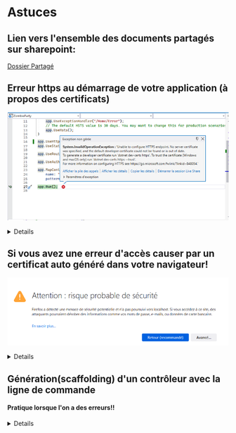 # Astuces

## Lien vers l'ensemble des documents partagés sur sharepoint:
[Dossier Partagé](https://cegepedouardmontpetit.sharepoint.com/:f:/s/CMT420InformatiqueComitesCours-3W6/Eu0yqXk-z2ZFmRziNCBj9T8BUyor0JWmTTiUkuNPFe6dDQ?e=teepEP)

## Erreur https au démarrage de votre application (à propos des certificats)

![image](/autres/MicrosoftTeams-image.png)

<details>
Il faut premièrement ouvrir la console de package NuGet:

![image](/autres/consoleGestionnaireDePackage.png)

Ensuite il faut exécuter les commandes suivantes:

![image](/autres/commandesDotnetDevcerts.png)

</details>

## Si vous avez une erreur d'accès causer par un certificat auto généré dans votre navigateur!

![image](/autres/RisqueCertificat.png)

<details>

Il y a un problème avec les certificats auto généré. Si vous avez un problème de certificat non sécure en localhost avec votre navigateur, vous pouvez permettre les certificats invalides.

- Dans **chrome** ou **edge**, tapez simplement: **thisisunsafe**
:::warning
Il faut le taper d'un seul mot alors que vous avez le focus sur le navigateur, c'est normal que le texte ne s'écive pas nulle pars
:::
- Dans **chrome** Utiliser cette ligne  : **chrome://flags/#allow-insecure-localhost** et mettre Allow invalid certificates for resources loaded from localhost (ça devrait être la première option) à **enable** et redémarrer Chrome.
- Sur Edge, il y a **edge://flags** qui permet de gérer les options également. Dans tout les cas, il faut trouver l'option (**"Allow invalid certificates"**), vous pouvez faire une recherche.

Voici comment changer de navigateur utilisé par Visual Studio:

![image](/autres/selectionNavigateurVisualStudio.png)

</details>

## Génération(scaffolding) d'un contrôleur avec la ligne de commande 
#### Pratique lorsque l'on a des erreurs!!

<details>

Vous pouvez prendre le temps de lire les [notes de cours](https://cegepedouardmontpetit-my.sharepoint.com/:p:/r/personal/valerie_turgeon_cegepmontpetit_ca/Documents/Site_3W6_Partage/08.1%20VuesControleurs%20autogeneres/S08.1_Generer%20les%20vues%20avec%20console.pptx?d=w25f7099d17b8472baf531cde3223753d&csf=1&web=1&e=XYQLa7) ou alors suivre les directives suivantes


Pour générer le contrôleur et les vues d'un modèle (ou ViewModel), voici la commande si ça ne fonctionne pas avec l'interface graphique :

```
dotnet aspnet-codegenerator controller -m NOM_COMPLET_DU_MODEL_AVEC_NAMESPACE -dc NOM_COMPLET_DU_CONTEXT_AVEC_NAMESPACE -scripts -udl -outDir Controllers -name NOM_DU_CONTROLEUR -async -actions
```

Il faut biensûr remplacer **NOM_COMPLET_DU_MODEL_AVEC_NAMESPACE**, **NOM_COMPLET_DU_CONTEXT_AVEC_NAMESPACE** et **NOM_DU_CONTROLEUR**

Voici des exemples de valeurs :

| Variable | Valeur | 
| :--- | :--- |
| NOM_COMPLET_DU_MODEL_AVEC_NAMESPACE | PresseMots_Web.Models.User |
| NOM_COMPLET_DU_CONTEXT_AVEC_NAMESPACE | PresseMots_Web.Models.Data.PresseMotsDbContext |
| NOM_DU_CONTROLEUR | UsersController |

On aurait donc ceci avec notre exemple :

```
dotnet aspnet-codegenerator controller -m PresseMots_Web.Models.User -dc PresseMots_Web.Models.Data.PresseMotsDbContext -scripts -udl -outDir Controllers -name UsersController -async -actions
```

Si vous avez une erreur comme quoi la commande n'est pas trouvée, vous devez installer l'outil (déjà installé sur les postes du CEGEP)

```
dotnet tool install --global dotnet-aspnet-codegenerator --version 6.0.13
```

Pour rouler la commande:

![image](/autres/menuTerminal.png)

![image](/autres/terminal.png)

:::warning

Cette commande doit être effectué dans la console de VisualStudio et il faut s'assurer de faire un cd NOM_DU_PROJET (PresseMots_Web dans l'exemple) avant de rouler la commande.

:::

</details>


